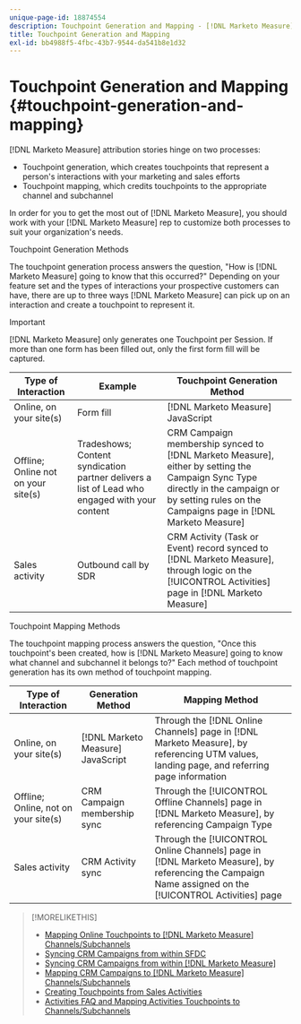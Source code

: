 ```yaml
---
unique-page-id: 18874554
description: Touchpoint Generation and Mapping - [!DNL Marketo Measure] - Product Documentation
title: Touchpoint Generation and Mapping
exl-id: bb4988f5-4fbc-43b7-9544-da541b8e1d32
---
```

# Touchpoint Generation and Mapping {#touchpoint-generation-and-mapping}

[!DNL Marketo Measure] attribution stories hinge on two processes:

* Touchpoint generation, which creates touchpoints that represent a person's interactions with your marketing and sales efforts
* Touchpoint mapping, which credits touchpoints to the appropriate channel and subchannel

In order for you to get the most out of [!DNL Marketo Measure], you should work with your [!DNL Marketo Measure] rep to customize both processes to suit your organization's needs.

Touchpoint Generation Methods

The touchpoint generation process answers the question, "How is [!DNL Marketo Measure] going to know that this occurred?" Depending on your feature set and the types of interactions your prospective customers can have, there are up to three ways [!DNL Marketo Measure] can pick up on an interaction and create a touchpoint to represent it.

>[!IMPORTANT]
>
>[!DNL Marketo Measure] only generates one Touchpoint per Session. If more than one form has been filled out, only the first form fill will be captured.

| **Type of Interaction** | **Example** | **Touchpoint Generation Method** |
|---|---|---|
| Online, on your site(s) | Form fill | [!DNL Marketo Measure] JavaScript |
| Offline; Online not on your site(s) | Tradeshows; Content syndication partner delivers a list of Lead who engaged with your content | CRM Campaign membership synced to [!DNL Marketo Measure], either by setting the Campaign Sync Type directly in the campaign or by setting rules on the Campaigns page in [!DNL Marketo Measure] |
| Sales activity | Outbound call by SDR | CRM Activity (Task or Event) record synced to [!DNL Marketo Measure], through logic on the [!UICONTROL Activities] page in [!DNL Marketo Measure] |

Touchpoint Mapping Methods

The touchpoint mapping process answers the question, "Once this touchpoint's been created, how is [!DNL Marketo Measure] going to know what channel and subchannel it belongs to?" Each method of touchpoint generation has its own method of touchpoint mapping.

| **Type of Interaction** | **Generation Method** | **Mapping Method** |
|---|---|---|
| Online, on your site(s) | [!DNL Marketo Measure] JavaScript | Through the [!DNL Online Channels] page in [!DNL Marketo Measure], by referencing UTM values, landing page, and referring page information |
| Offline; Online, not on your site(s) | CRM Campaign membership sync | Through the [!UICONTROL Offline Channels] page in [!DNL Marketo Measure], by referencing Campaign Type |
| Sales activity | CRM Activity sync | Through the [!UICONTROL Online Channels] page in [!DNL Marketo Measure], by referencing the Campaign Name assigned on the [!UICONTROL Activities] page |

>[!MORELIKETHIS]
>
>* [Mapping Online Touchpoints to [!DNL Marketo Measure] Channels/Subchannels](/help/channel-tracking-and-setup/online-channels/online-custom-channel-setup.md)
>* [Syncing CRM Campaigns from within SFDC](/help/channel-tracking-and-setup/offline-channels/syncing-offline-campaigns.md)
>* [Syncing CRM Campaigns from within [!DNL Marketo Measure]](/help/channel-tracking-and-setup/offline-channels/custom-campaign-sync.md)
>* [Mapping CRM Campaigns to [!DNL Marketo Measure] Channels/Subchannels](/help/channel-tracking-and-setup/offline-channels/offline-custom-channel-setup.md)
>* [Creating Touchpoints from Sales Activities](/help/advanced-marketo-measure-features/activities-attribution/salesforce-activities-attribution.md)
>* [Activities FAQ and Mapping Activities Touchpoints to Channels/Subchannels](/help/advanced-marketo-measure-features/activities-attribution/activities-attribution-faq.md)

